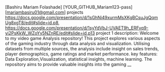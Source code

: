 [Bashiru Mariam Folashade]
[YOUR_GITHUB_Mariam123-pass]
[mariambasiru01@gmail.com]
projects https://docs.google.com/presentation/d/1sGhNi49xurmMsXKgBCsuJgQqmUg8xgT8/edit#slide=id.p8, https://docs.google.com/presentation/d/1syYdVbJ-UVAET9h_ERFvq9-yi2PsKkW_WZoYy5NZnRE/edit#slide=id.p13
project 1 description: Welcome to my video game Analysis repository! This project explores various aspects of the gaming industry through data analysis and visualization. Utilising datasets from multiple sources, the analysis include insight on sales trends, player demographics, game ratings and market performance. key features: Data Exploration,Visualization, statistical insights, machine learning. The repository aims to provide valuable insights into the gaming __
